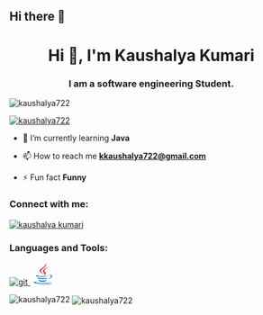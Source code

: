 ## Hi there 👋

<h1 align="center">Hi 👋, I'm Kaushalya Kumari</h1>
<h3 align="center">I am a software engineering Student.</h3>

<p align="left"> <img src="https://komarev.com/ghpvc/?username=kaushalya722&label=Profile%20views&color=0e75b6&style=flat" alt="kaushalya722" /> </p>

<p align="left"> <a href="https://github.com/ryo-ma/github-profile-trophy"><img src="https://github-profile-trophy.vercel.app/?username=kaushalya722" alt="kaushalya722" /></a> </p>

- 🌱 I’m currently learning **Java**

- 📫 How to reach me **kkaushalya722@gmail.com**

- ⚡ Fun fact **Funny**

<h3 align="left">Connect with me:</h3>
<p align="left">
<a href="https://linkedin.com/in/kaushalya kumari" target="blank"><img align="center" src="https://raw.githubusercontent.com/rahuldkjain/github-profile-readme-generator/master/src/images/icons/Social/linked-in-alt.svg" alt="kaushalya kumari" height="30" width="40" /></a>
</p>

<h3 align="left">Languages and Tools:</h3>
<p align="left"> <a href="https://git-scm.com/" target="_blank" rel="noreferrer"> <img src="https://www.vectorlogo.zone/logos/git-scm/git-scm-icon.svg" alt="git" width="45" height="40"/> </a> <a href="https://www.java.com" target="_blank" rel="noreferrer"> <img src="https://raw.githubusercontent.com/devicons/devicon/master/icons/java/java-original.svg" alt="java" width="45" height="40"/> </a> </p>

<p><img align="left" src="https://github-readme-stats.vercel.app/api/top-langs?username=kaushalya722&show_icons=true&locale=en&layout=compact" alt="kaushalya722" /></p>

<p>&nbsp;<img align="center" src="https://github-readme-stats.vercel.app/api?username=kaushalya722&show_icons=true&locale=en" alt="kaushalya722" /></p>

